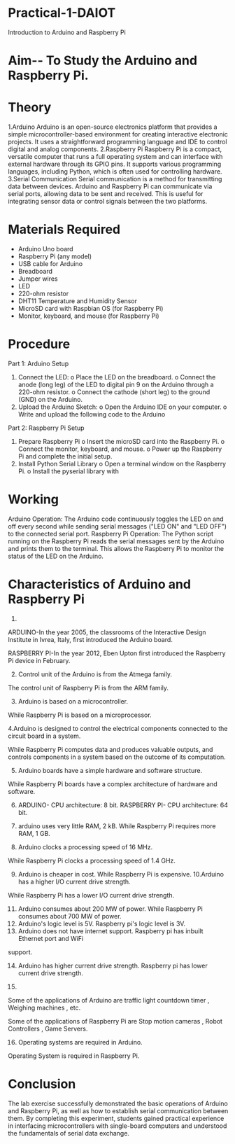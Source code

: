 # Practical-1-DAIOT
Introduction to Arduino and Raspberry Pi

# Aim-- To Study the Arduino and Raspberry Pi.
# Theory
1.Arduino
Arduino is an open-source electronics platform that provides a simple microcontroller-based
environment for creating interactive electronic projects. It uses a straightforward programming
language and IDE to control digital and analog components.
2.Raspberry Pi
Raspberry Pi is a compact, versatile computer that runs a full operating system and can interface
with external hardware through its GPIO pins. It supports various programming languages,
including Python, which is often used for controlling hardware.
3.Serial Communication
Serial communication is a method for transmitting data between devices. Arduino and Raspberry
Pi can communicate via serial ports, allowing data to be sent and received. This is useful for
integrating sensor data or control signals between the two platforms.

# Materials Required
- Arduino Uno board
- Raspberry Pi (any model)
- USB cable for Arduino
- Breadboard
- Jumper wires
- LED
- 220-ohm resistor
- DHT11 Temperature and Humidity Sensor
- MicroSD card with Raspbian OS (for Raspberry Pi)
- Monitor, keyboard, and mouse (for Raspberry Pi)


# Procedure

Part 1: Arduino Setup
1. Connect the LED:
o Place the LED on the breadboard.
o Connect the anode (long leg) of the LED to digital pin 9 on the Arduino through a
220-ohm resistor.
o Connect the cathode (short leg) to the ground (GND) on the Arduino.
2. Upload the Arduino Sketch:
o Open the Arduino IDE on your computer.
o Write and upload the following code to the Arduino

Part 2: Raspberry Pi Setup
1. Prepare Raspberry Pi
o Insert the microSD card into the Raspberry Pi.
o Connect the monitor, keyboard, and mouse.
o Power up the Raspberry Pi and complete the initial setup.
2. Install Python Serial Library
o Open a terminal window on the Raspberry Pi.
o Install the pyserial library with

# Working
Arduino Operation:
The Arduino code continuously toggles the LED on and off every second while sending serial
messages (&quot;LED ON&quot; and &quot;LED OFF&quot;) to the connected serial port.
Raspberry Pi Operation:
The Python script running on the Raspberry Pi reads the serial messages sent by the Arduino and
prints them to the terminal. This allows the Raspberry Pi to monitor the status of the LED on the
Arduino.

# Characteristics of Arduino and Raspberry Pi

1.
ARDUINO-In the year 2005, the classrooms of
the Interactive Design Institute in
Ivrea, Italy, first introduced the
Arduino board.

RASPBERRY PI-In the year 2012, Eben Upton first
introduced the Raspberry Pi device in
February.

2. Control unit of the Arduino is from
the Atmega family.

The control unit of Raspberry Pi is from the
ARM family.

3. Arduino is based on a microcontroller.

While Raspberry Pi is based on a
microprocessor.

4.Arduino is designed to control the electrical
components connected to the circuit
board in a system.

While Raspberry Pi computes data and
produces valuable outputs, and controls
components in a system based on the
outcome of its computation.

5. Arduino boards have a simple
hardware and software structure.

While Raspberry Pi boards have a complex
architecture of hardware and software.

6. ARDUINO- CPU architecture: 8 bit.
RASPBERRY PI- CPU architecture: 64 bit.

7. arduino uses very little RAM, 2 kB. 
While Raspberry Pi requires more RAM, 1
GB.

8. Arduino clocks a processing speed of 16
MHz.

While Raspberry Pi clocks a processing
speed of 1.4 GHz.

9. Arduino is cheaper in cost. While Raspberry Pi is expensive.
10.Arduino has a higher I/O current drive
strength.

While Raspberry Pi has a lower I/O current
drive strength.

11. Arduino consumes about 200 MW of power. While Raspberry Pi consumes about 700 MW of power.
12. Arduino's logic level is 5V. Raspberry pi's logic level is 3V.
13. Arduino does not have internet support. Raspberry pi has inbuilt Ethernet port and WiFi

support.

14. Arduino has higher current drive strength. Raspberry pi has lower current drive strength.

15.
Some of the applications of Arduino
are traffic light countdown timer ,
Weighing machines , etc.

Some of the applications of Raspberry Pi are
Stop motion cameras , Robot Controllers ,
Game Servers.

16. Operating systems are required in
Arduino.

Operating System is required in Raspberry
Pi.

# Conclusion
The lab exercise successfully demonstrated the basic operations of Arduino and Raspberry Pi, as
well as how to establish serial communication between them. By completing this experiment,
students gained practical experience in interfacing microcontrollers with single-board computers
and understood the fundamentals of serial data exchange.
